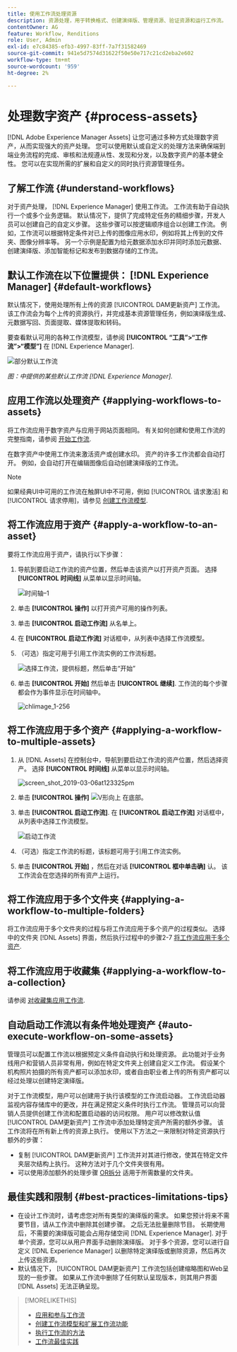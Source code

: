 ```yaml
---
title: 使用工作流处理资源
description: 资源处理，用于转换格式、创建演绎版、管理资源、验证资源和运行工作流。
contentOwner: AG
feature: Workflow, Renditions
role: User, Admin
exl-id: e7c84385-efb3-4997-83ff-7a7f31582469
source-git-commit: 941e5d7574d31622f50e50e717c21cd2eba2e602
workflow-type: tm+mt
source-wordcount: '959'
ht-degree: 2%

---
```


# 处理数字资产 {#process-assets}

[!DNL Adobe Experience Manager Assets] 让您可通过多种方式处理数字资产，从而实现强大的资产处理。 您可以使用默认或自定义的处理方法来确保端到端业务流程的完成、审核和法规遵从性、发现和分发，以及数字资产的基本健全性。 您可以在实现所需的扩展和自定义的同时执行资源管理任务。

## 了解工作流 {#understand-workflows}

对于资产处理， [!DNL Experience Manager] 使用工作流。 工作流有助于自动执行一个或多个业务逻辑。 默认情况下，提供了完成特定任务的精细步骤，开发人员可以创建自己的自定义步骤。 这些步骤可以按逻辑顺序组合以创建工作流。 例如，工作流可以根据特定条件对已上传的图像应用水印，例如将其上传到的文件夹、图像分辨率等。 另一个示例是配置为给元数据添加水印并同时添加元数据、创建演绎版、添加智能标记和发布到数据存储的工作流。

## 默认工作流在以下位置提供： [!DNL Experience Manager] {#default-workflows}

默认情况下，使用处理所有上传的资源 [!UICONTROL DAM更新资产] 工作流。 该工作流会为每个上传的资源执行，并完成基本资源管理任务，例如演绎版生成、元数据写回、页面提取、媒体提取和转码。

要查看默认可用的各种工作流模型，请参阅 **[!UICONTROL “工具”>“工作流”>“模型”]** 在 [!DNL Experience Manager].

![部分默认工作流](assets/aem-default-workflows.png)

*图：中提供的某些默认工作流 [!DNL Experience Manager].*

## 应用工作流以处理资产 {#applying-workflows-to-assets}

将工作流应用于数字资产与应用于网站页面相同。 有关如何创建和使用工作流的完整指南，请参阅 [开始工作流](/help/sites-authoring/workflows-participating.md).

在数字资产中使用工作流来激活资产或创建水印。 资产的许多工作流都会自动打开。 例如，会自动打开在编辑图像后自动创建演绎版的工作流。

>[!NOTE]
>
>如果经典UI中可用的工作流在触屏UI中不可用，例如 [!UICONTROL 请求激活] 和 [!UICONTROL 请求停用]，请参见 [创建工作流模型](/help/sites-developing/workflows-models.md#classic2touchui).

## 将工作流应用于资产 {#apply-a-workflow-to-an-asset}

<!-- 
TBD: Add animated GIF for these steps instead of all these screenshots.
-->
要将工作流应用于资产，请执行以下步骤：

1. 导航到要启动工作流的资产位置，然后单击该资产以打开资产页面。 选择 **[!UICONTROL 时间线]** 从菜单以显示时间轴。

   ![时间轴–1](assets/timeline.png)

1. 单击 **[!UICONTROL 操作]** 以打开资产可用的操作列表。

1. 单击 **[!UICONTROL 启动工作流]** 从名单上。

1. 在 **[!UICONTROL 启动工作流]** 对话框中，从列表中选择工作流模型。

1. （可选）指定可用于引用工作流实例的工作流标题。

   ![选择工作流，提供标题，然后单击“开始”](assets/start-workflow.png)

1. 单击 **[!UICONTROL 开始]** 然后单击 **[!UICONTROL 继续]**. 工作流的每个步骤都会作为事件显示在时间轴中。

   ![chlimage_1-256](assets/chlimage_1-52.png)

## 将工作流应用于多个资产 {#applying-a-workflow-to-multiple-assets}

1. 从 [!DNL Assets] 在控制台中，导航到要启动工作流的资产位置，然后选择资产。 选择 **[!UICONTROL 时间线]** 从菜单以显示时间轴。

   ![screen_shot_2019-03-06at123325pm](assets/chlimage_1-136.png)

1. 单击 **[!UICONTROL 操作]** ![V形向上](assets/do-not-localize/chevron-up-icon.png) 在底部。
1. 单击 **[!UICONTROL 启动工作流]**. 在 **[!UICONTROL 启动工作流]** 对话框中，从列表中选择工作流模型。

   ![启动工作流](assets/start-workflow.png)

1. （可选）指定工作流的标题，该标题可用于引用工作流实例。
1. 单击 **[!UICONTROL 开始]** ，然后在对话 **[!UICONTROL 框中单击确]** 认。 该工作流会在您选择的所有资产上运行。

## 将工作流应用于多个文件夹 {#applying-a-workflow-to-multiple-folders}

将工作流应用于多个文件夹的过程与将工作流应用于多个资产的过程类似。 选择中的文件夹 [!DNL Assets] 界面，然后执行过程中的步骤2-7 [将工作流应用于多个资产](/help/assets/assets-workflow.md#applying-a-workflow-to-multiple-assets).

## 将工作流应用于收藏集 {#applying-a-workflow-to-a-collection}

请参阅 [对收藏集应用工作流](/help/assets/manage-collections.md#running-a-workflow-on-a-collection).

## 自动启动工作流以有条件地处理资产 {#auto-execute-workflow-on-some-assets}

管理员可以配置工作流以根据预定义条件自动执行和处理资源。 此功能对于业务线用户和营销人员非常有用，例如在特定文件夹上创建自定义工作流。 假设某个机构照片拍摄的所有资产都可以添加水印，或者自由职业者上传的所有资产都可以经过处理以创建特定演绎版。

对于工作流模型，用户可以创建用于执行该模型的工作流启动器。 工作流启动器监视内容存储库中的更改，并在满足预定义条件时执行工作流。 管理员可以向营销人员提供创建工作流和配置启动器的访问权限。 用户可以修改默认值 [!UICONTROL DAM更新资产] 工作流中添加处理特定资产所需的额外步骤。 该工作流将在所有新上传的资源上执行。 使用以下方法之一来限制对特定资源执行额外的步骤：

* 复制 [!UICONTROL DAM更新资产] 工作流并对其进行修改，使其在特定文件夹层次结构上执行。 这种方法对于几个文件夹很有用。
* 可以使用添加额外的处理步骤 [OR拆分](/help/sites-developing/workflows-step-ref.md#or-split) 适用于所需数量的文件夹。

## 最佳实践和限制 {#best-practices-limitations-tips}

* 在设计工作流时，请考虑您对所有类型的演绎版的需求。 如果您预计将来不需要节目，请从工作流中删除其创建步骤。 之后无法批量删除节目。 长期使用后，不需要的演绎版可能会占用存储空间 [!DNL Experience Manager]. 对于单个资源，您可以从用户界面手动删除演绎版。 对于多个资源，您可以进行自定义 [!DNL Experience Manager] 以删除特定演绎版或删除资源，然后再次上传这些资源。
* 默认情况下， [!UICONTROL DAM更新资产] 工作流包括创建缩略图和Web呈现的一些步骤。 如果从工作流中删除了任何默认呈现版本，则其用户界面 [!DNL Assets] 无法正确呈现。

>[!MORELIKETHIS]
>
>* [应用和参与工作流](/help/sites-authoring/workflows.md)
>* [创建工作流模型和扩展工作流功能](/help/sites-developing/workflows.md)
>* [执行工作流的方法](/help/sites-administering/workflows-starting.md)
>* [工作流最佳实践](/help/sites-developing/workflows-best-practices.md)
